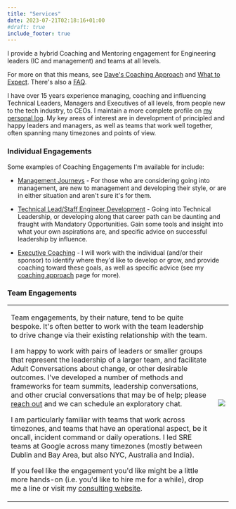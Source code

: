 ```yaml
---
title: "Services"
date: 2023-07-21T02:18:16+01:00
#draft: true
include_footer: true
---
```

I provide a hybrid Coaching and Mentoring engagement for Engineering leaders (IC and management) and teams at all levels.

For more on that this means, see [Dave's Coaching Approach](/coachingapproach) and [What to Expect](/whattoexpect). There's also a [FAQ](/faq).

I have over 15 years experience managing, coaching and influencing Technical Leaders, Managers and Executives of all levels, from people new to the tech industry, to CEOs. I maintain a more complete profile on [my personal log](https://log.andvari.net/pages/about.html). My key areas of interest are in development of principled and happy leaders and managers, as well as teams that work well together, often spanning many timezones and points of view.


### Individual Engagements

Some examples of Coaching Engagements I'm available for include:

  - [Management Journeys](/services/manager) - For those who are considering going into management, are new to management and developing their style, or are in either situation and aren't sure it's for them.

  - [Technical Lead/Staff Engineer Development](/services/tl) - Going into Technical Leadership, or developing along that career path can be daunting and fraught with Mandatory Opportunities. Gain some tools and insight into what your own aspirations are, and specific advice on successful leadership by influence.

  - [Executive Coaching](/services/exec) - I will work with the individual (and/or their sponsor) to identify where they'd like to develop or grow, and provide coaching toward these goals, as well as specific advice (see my [coaching approach](/coachingapproach) page for more).

### Team Engagements

<table border=0>
<tr>
<td>

Team engagements, by their nature, tend to be quite bespoke. It's often better to work with the team leadership to drive change via their existing relationship with the team.

I am happy to work with pairs of leaders or smaller groups that represent the leadership of a larger team, and facilitate Adult Conversations about change, or other desirable outcomes. I've developed a number of methods and frameworks for team summits, leadership conversations, and other crucial conversations that may be of help; please <a href="/#section5">reach out</a> and we can schedule an exploratory chat.

I am particularly familiar with teams that work across timezones, and teams that have an operational aspect, be it oncall, incident command or daily operations. I led SRE teams at Google across many timezones (mostly between Dublin and Bay Area, but also NYC, Australia and India).

If you feel like the engagement you'd like might be a little more hands-on (i.e. you'd like to hire me for a while), drop me a line or visit my [consulting website](https://www.andvari.net).

</td>
<td>
<img src="/images/undraw_engineering_team.svg">
</td>
</tr>
</table>
